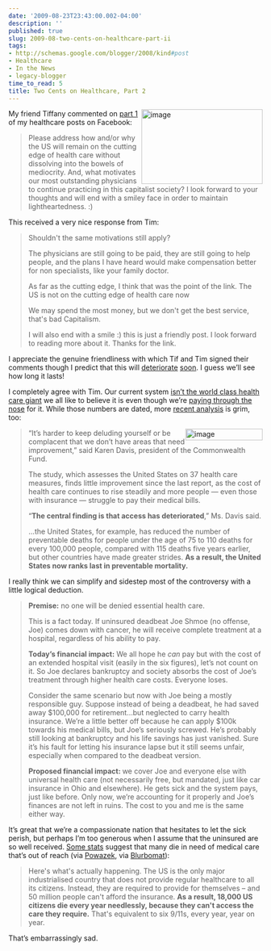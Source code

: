 ```yaml
---
date: '2009-08-23T23:43:00.002-04:00'
description: ''
published: true
slug: 2009-08-two-cents-on-healthcare-part-ii
tags:
- http://schemas.google.com/blogger/2008/kind#post
- Healthcare
- In the News
- legacy-blogger
time_to_read: 5
title: Two Cents on Healthcare, Part 2
---
```


<p><img align="right" alt="image" border="0" height="148" src="http://lh5.ggpht.com/_IKD9WtY5kxU/SpIMRLXS48I/AAAAAAAAAgk/8DKBigPKamM/image%5B12%5D.png" style="border: 0px none ; display: inline; margin-left: 0px; margin-right: 0px;" title="image" width="240" /> My friend Tiffany commented on <a href="../2009/2009-08-two-cents-on-healthcare.html">part 1</a> of my healthcare posts on Facebook:</p>
<blockquote> 
<p>Please address how and/or why the US will remain on the cutting edge of health care without dissolving into the bowels of mediocrity. And, what motivates our most outstanding physicians to continue practicing in this capitalist society? I look forward to your thoughts and will end with a smiley face in order to maintain lightheartedness. :) </p>
</blockquote>
<p>This received a very nice response from Tim:</p>
<blockquote> 
<p>Shouldn't the same motivations still apply? </p>  
<p>The physicians are still going to be paid, they are still going to help people, and the plans I have heard would make compensation better for non specialists, like your family doctor.</p>  
<p>As far as the cutting edge, I think that was the point of the link. The US is not on the cutting edge of health care now</p>  
<p>We may spend the most money, but we don't get the best service, that's bad Capitalism.</p>  
<p>I will also end with a smile :) this is just a friendly post. I look forward to reading more about it. Thanks for the link.</p>
</blockquote>
<p>I appreciate the genuine friendliness with which Tif and Tim signed their comments though I predict that this will <a href="http://www.createdebate.com/debate/show/But_No_Offense_Really">deteriorate</a> <a href="http://www.allegro.cc/forums/thread/456370/456498#target">soon</a>. I guess we’ll see how long it lasts!</p>
<p>I completely agree with Tim. Our current system <a href="http://www.photius.com/rankings/healthranks.html">isn’t the world class health care giant</a> we all like to believe it is even though we’re <a href="http://www.photius.com/rankings/total_health_expenditure_as_pecent_of_gdp_2000_to_2005.html">paying through the nose</a> for it. While those numbers are dated, more <a href="http://www.nytimes.com/2008/07/17/business/17health.html?_r=1&amp;scp=8&amp;sq=REED%20ABELSON&amp;st=cse">recent analysis</a> is grim, too:</p>
<blockquote> 
<p><a href="http://www.nytimes.com/2008/07/17/business/17health.html?_r=1&amp;scp=8&amp;sq=REED%20ABELSON&amp;st=cse"><img align="right" alt="image" border="0" height="23" src="http://lh4.ggpht.com/_IKD9WtY5kxU/SpIMR-gWmfI/AAAAAAAAAgo/wphR-yN4qSs/image%5B6%5D.png" style="border: 0px none ; display: inline; margin-left: 0px; margin-right: 0px;" title="image" width="153" /></a> “It’s harder to keep deluding yourself or be complacent that we don’t have areas that need improvement,” said Karen Davis, president of the Commonwealth Fund. </p>  
<p>The study, which assesses the United States on 37 health care measures, finds little improvement since the last report, as the cost of health care continues to rise steadily and more people — even those with insurance — struggle to pay their medical bills. </p>  
<p>“<strong>The central finding is that access has deteriorated</strong>,” Ms. Davis said. </p>  
<p>…the United States, for example, has reduced the number of preventable deaths for people under the age of 75 to 110 deaths for every 100,000 people, compared with 115 deaths five years earlier, but other countries have made greater strides. <strong>As a result, the United States now ranks last in preventable mortality.</strong></p>
</blockquote>
<p>I really think we can simplify and sidestep most of the controversy with a little logical deduction. </p>
<blockquote> 
<p><strong>Premise:</strong> no one will be denied essential health care. </p>  
<p>This is a fact today. If uninsured deadbeat Joe Shmoe (no offense, Joe) comes down with cancer, he will receive complete treatment at a hospital, regardless of his ability to pay. </p>  
<p><strong>Today’s financial impact:</strong> We all hope he <em>can </em>pay but with the cost of an extended hospital visit (easily in the six figures), let’s not count on it. So Joe declares bankruptcy and society absorbs the cost of Joe’s treatment through higher health care costs. Everyone loses.</p>  
<p>Consider the same scenario but now with Joe being a mostly responsible guy. Suppose instead of being a deadbeat, he had saved away $100,000 for retirement…but neglected to carry health insurance. We’re a little better off because he can apply $100k towards his medical bills, but Joe’s seriously screwed. He’s probably still looking at bankruptcy and his life savings has just vanished. Sure it’s his fault for letting his insurance lapse but it still seems unfair, especially when compared to the deadbeat version.</p>  
<p><strong>Proposed financial impact: </strong>we cover Joe and everyone else with universal health care (not necessarily free, but mandated, just like car insurance in Ohio and elsewhere). He gets sick and the system pays, just like before. Only now, we’re accounting for it properly and Joe’s finances are not left in ruins. The cost to you and me is the same either way. </p>
</blockquote>
<p>It’s great that we’re a compassionate nation that hesitates to let the sick perish, but perhaps I’m too generous when I assume that the uninsured are so well received. <a href="http://www.independent.co.uk/opinion/commentators/johann-hari/johann-hari-republicans-religion-and-the-triumph-of-unreason-1773994.html">Some stats</a> suggest that many die in need of medical care that’s out of reach (via <a href="http://powazek.com/posts/2030">Powazek</a>, via <a href="http://blurbomat.com/archives/2009/08/21/perceptions-deceptions-and-healthcare/">Blurbomat</a>):</p>
<blockquote> 
<p>Here's what's actually happening. The US is the only major industrialised country that does not provide regular healthcare to all its citizens. Instead, they are required to provide for themselves – and 50 million people can't afford the insurance. <strong>As a result, 18,000 US citizens die every year needlessly, because they can't access the care they require.</strong> That's equivalent to six 9/11s, every year, year on year. </p>
</blockquote>
<p>That’s embarrassingly sad.</p>